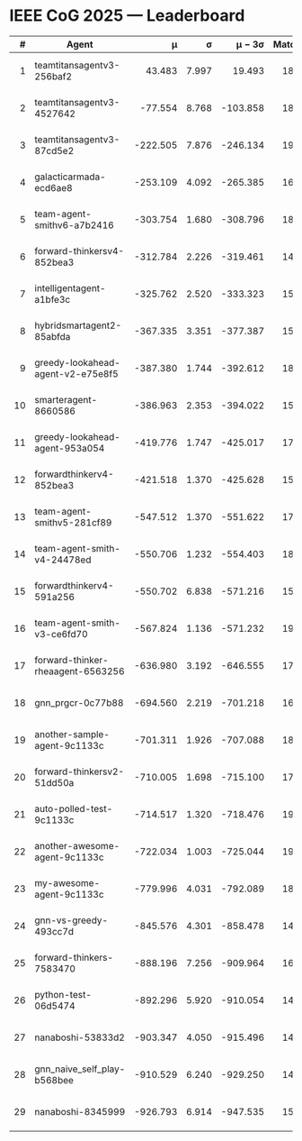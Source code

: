 # IEEE CoG 2025 — Leaderboard

| # | Agent | μ | σ | μ − 3σ | Matches | Updated |
|---:|---|---:|---:|---:|---:|---|
| 1 | teamtitansagentv3-256baf2 | 43.483 | 7.997 | 19.493 | 18476 | 2025-08-24 09:25 |
| 2 | teamtitansagentv3-4527642 | -77.554 | 8.768 | -103.858 | 18210 | 2025-08-24 09:25 |
| 3 | teamtitansagentv3-87cd5e2 | -222.505 | 7.876 | -246.134 | 19586 | 2025-08-24 09:25 |
| 4 | galacticarmada-ecd6ae8 | -253.109 | 4.092 | -265.385 | 16920 | 2025-08-24 09:25 |
| 5 | team-agent-smithv6-a7b2416 | -303.754 | 1.680 | -308.796 | 18400 | 2025-08-24 09:25 |
| 6 | forward-thinkersv4-852bea3 | -312.784 | 2.226 | -319.461 | 14966 | 2025-08-24 09:25 |
| 7 | intelligentagent-a1bfe3c | -325.762 | 2.520 | -333.323 | 15606 | 2025-08-24 09:25 |
| 8 | hybridsmartagent2-85abfda | -367.335 | 3.351 | -377.387 | 15440 | 2025-08-24 09:25 |
| 9 | greedy-lookahead-agent-v2-e75e8f5 | -387.380 | 1.744 | -392.612 | 18750 | 2025-08-24 09:25 |
| 10 | smarteragent-8660586 | -386.963 | 2.353 | -394.022 | 15372 | 2025-08-24 09:25 |
| 11 | greedy-lookahead-agent-953a054 | -419.776 | 1.747 | -425.017 | 17110 | 2025-08-24 09:25 |
| 12 | forwardthinkerv4-852bea3 | -421.518 | 1.370 | -425.628 | 15057 | 2025-08-24 09:25 |
| 13 | team-agent-smithv5-281cf89 | -547.512 | 1.370 | -551.622 | 17980 | 2025-08-24 09:25 |
| 14 | team-agent-smith-v4-24478ed | -550.706 | 1.232 | -554.403 | 18836 | 2025-08-24 09:25 |
| 15 | forwardthinkerv4-591a256 | -550.702 | 6.838 | -571.216 | 15237 | 2025-08-24 09:25 |
| 16 | team-agent-smith-v3-ce6fd70 | -567.824 | 1.136 | -571.232 | 19336 | 2025-08-24 09:25 |
| 17 | forward-thinker-rheaagent-6563256 | -636.980 | 3.192 | -646.555 | 17436 | 2025-08-24 09:25 |
| 18 | gnn_prgcr-0c77b88 | -694.560 | 2.219 | -701.218 | 16280 | 2025-08-24 09:25 |
| 19 | another-sample-agent-9c1133c | -701.311 | 1.926 | -707.088 | 18420 | 2025-08-24 09:25 |
| 20 | forward-thinkersv2-51dd50a | -710.005 | 1.698 | -715.100 | 17696 | 2025-08-24 09:25 |
| 21 | auto-polled-test-9c1133c | -714.517 | 1.320 | -718.476 | 19180 | 2025-08-24 09:25 |
| 22 | another-awesome-agent-9c1133c | -722.034 | 1.003 | -725.044 | 19740 | 2025-08-24 09:25 |
| 23 | my-awesome-agent-9c1133c | -779.996 | 4.031 | -792.089 | 18380 | 2025-08-24 09:25 |
| 24 | gnn-vs-greedy-493cc7d | -845.576 | 4.301 | -858.478 | 14620 | 2025-08-24 09:25 |
| 25 | forward-thinkers-7583470 | -888.196 | 7.256 | -909.964 | 16700 | 2025-08-24 09:25 |
| 26 | python-test-06d5474 | -892.296 | 5.920 | -910.054 | 14610 | 2025-08-24 09:25 |
| 27 | nanaboshi-53833d2 | -903.347 | 4.050 | -915.496 | 14060 | 2025-08-24 09:25 |
| 28 | gnn_naive_self_play-b568bee | -910.529 | 6.240 | -929.250 | 14420 | 2025-08-24 09:25 |
| 29 | nanaboshi-8345999 | -926.793 | 6.914 | -947.535 | 15090 | 2025-08-24 09:25 |
